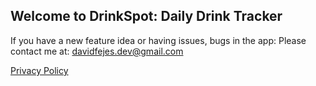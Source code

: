 ## Welcome to DrinkSpot: Daily Drink Tracker

If you have a new feature idea or having issues, bugs in the app: 
Please contact me at: davidfejes.dev@gmail.com



[Privacy Policy](privacy.md)

